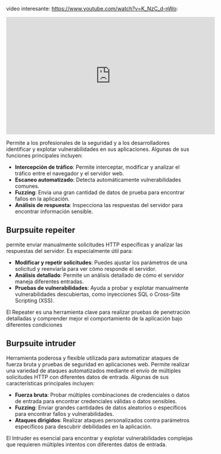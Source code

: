 video interesante:
https://www.youtube.com/watch?v=K_NzC_d-nWo:
<iframe width="560" height="315" src="https://www.youtube.com/embed/K_NzC_d-nWo?si=_lWs8vPzvC8VeBUJ" title="YouTube video player" frameborder="0" allow="accelerometer; autoplay; clipboard-write; encrypted-media; gyroscope; picture-in-picture; web-share" referrerpolicy="strict-origin-when-cross-origin" allowfullscreen></iframe>


Permite a los profesionales de la seguridad y a los desarrolladores identificar y explotar vulnerabilidades en sus aplicaciones. Algunas de sus funciones principales incluyen:

- **Intercepción de tráfico**: Permite interceptar, modificar y analizar el tráfico entre el navegador y el servidor web.
- **Escaneo automatizado**: Detecta automáticamente vulnerabilidades comunes.
- **Fuzzing**: Envia una gran cantidad de datos de prueba para encontrar fallos en la aplicación.
- **Análisis de respuesta**: Inspecciona las respuestas del servidor para encontrar información sensible.

## Burpsuite repeiter
permite enviar manualmente solicitudes HTTP específicas y analizar las respuestas del servidor. Es especialmente útil para:

- **Modificar y repetir solicitudes**: Puedes ajustar los parámetros de una solicitud y reenviarla para ver cómo responde el servidor.
- **Análisis detallado**: Permite un análisis detallado de cómo el servidor maneja diferentes entradas.
- **Pruebas de vulnerabilidades**: Ayuda a probar y explotar manualmente vulnerabilidades descubiertas, como inyecciones SQL o Cross-Site Scripting (XSS).

El Repeater es una herramienta clave para realizar pruebas de penetración detalladas y comprender mejor el comportamiento de la aplicación bajo diferentes condiciones

## Burpsuite intruder
Herramienta poderosa y flexible utilizada para automatizar ataques de fuerza bruta y pruebas de seguridad en aplicaciones web. Permite realizar una variedad de ataques automatizados mediante el envío de múltiples solicitudes HTTP con diferentes datos de entrada. Algunas de sus características principales incluyen:

- **Fuerza bruta**: Probar múltiples combinaciones de credenciales o datos de entrada para encontrar credenciales válidas o datos sensibles.
- **Fuzzing**: Enviar grandes cantidades de datos aleatorios o específicos para encontrar fallos y vulnerabilidades.
- **Ataques dirigidos**: Realizar ataques personalizados contra parámetros específicos para descubrir debilidades en la aplicación.

El Intruder es esencial para encontrar y explotar vulnerabilidades complejas que requieren múltiples intentos con diferentes datos de entrada.